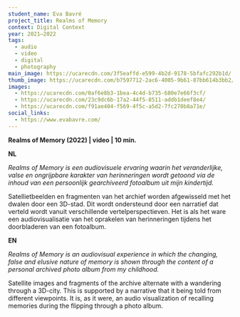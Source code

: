 ```yaml
---
student_name: Eva Bavré
project_title: Realms of Memory
context: Digital Context
year: 2021—2022
tags:
  - audio
  - video
  - digital
  - photography
main_image: https://ucarecdn.com/3f5eaffd-e599-4b2d-9178-5bfafc292b1d/
thumb_image: https://ucarecdn.com/b7597712-2ac6-4005-9b61-87bb614b3bb2/
images:
  - https://ucarecdn.com/0af6e8b3-1bea-4c4d-b735-680e7e66f3cf/
  - https://ucarecdn.com/23c9dc6b-17a2-44f5-8511-addb1deef8e4/
  - https://ucarecdn.com/f91ae404-f569-4f5c-a5d2-7fc270b8a71e/
social_links:
  - https://www.evabavre.com/
---
```

**Realms of Memory (2022) | video | 10 min.**

**NL**

*Realms of Memory is een audiovisuele ervaring waarin het veranderlijke, valse en ongrijpbare karakter van herinneringen wordt getoond via de inhoud van een persoonlijk gearchiveerd fotoalbum uit mijn kindertijd.*

Satellietbeelden en fragmenten van het archief worden afgewisseld met het dwalen door een 3D-stad. Dit wordt ondersteund door een narratief dat verteld wordt vanuit verschillende vertelperspectieven. Het is als het ware een audiovisualisatie van het oprakelen van herinneringen tijdens het doorbladeren van een fotoalbum. 

**EN**

*Realms of Memory is an audiovisual experience in which the changing, false and elusive nature of memory is shown through the content of a personal archived photo album from my childhood.*

Satellite images and fragments of the archive alternate with a wandering through a 3D-city. This is supported by a narrative that it being told from different viewpoints. It is, as it were, an audio visualization of recalling memories during the flipping through a photo album.